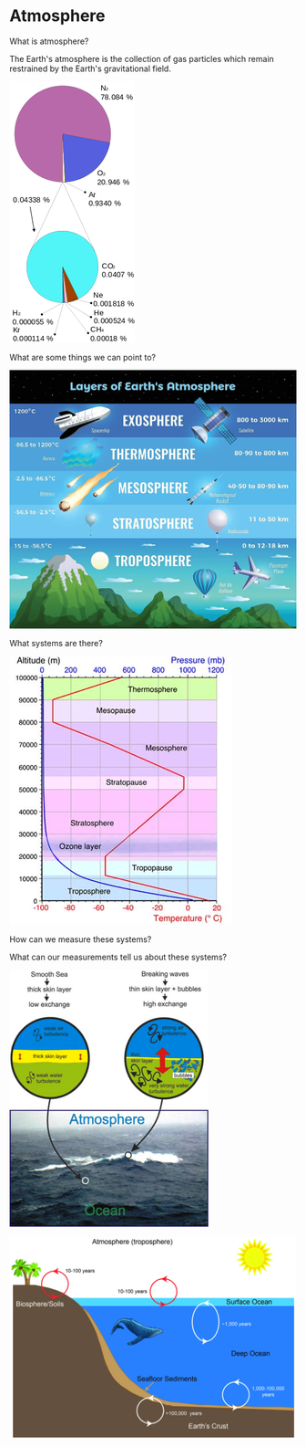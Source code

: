 # Atmosphere

What is atmosphere?

The Earth's atmosphere is the collection of gas particles which remain restrained by the Earth's gravitational field.

![](../.gitbook/assets/image%20%2824%29.png)

What are some things we can point to?

![](../.gitbook/assets/image%20%2825%29.png)

What systems are there?

![](../.gitbook/assets/image%20%2812%29.png)

How can we measure these systems?

What can our measurements tell us about these systems?

![](../.gitbook/assets/image%20%285%29.png)

![](../.gitbook/assets/image%20%288%29.png)


